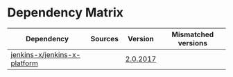 # Dependency Matrix

Dependency | Sources | Version | Mismatched versions
---------- | ------- | ------- | -------------------
[jenkins-x/jenkins-x-platform](https://github.com/jenkins-x/jenkins-x-platform) |  | [2.0.2017](https://github.com/jenkins-x/jenkins-x-platform/releases/tag/v2.0.2017) | 
